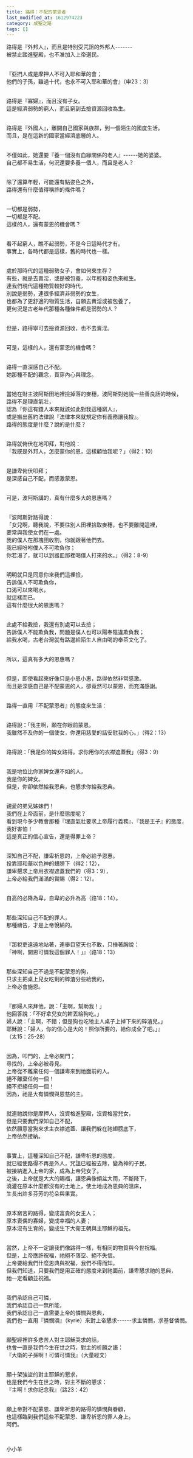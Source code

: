 ```yaml
---
title: 路得：不配的蒙恩者
last_modified_at: 1612974223
category: 成聖之路
tags: []
---
```


<p>路得是『外邦人』，而且是特別受咒詛的外邦人-------<br>
被禁止踏進聖殿，也不准加入上帝選民。</p>

<p><br>
『亞捫人或是摩押人不可入耶和華的會；<br>
他們的子孫，雖過十代，也永不可入耶和華的會』（申23：3）</p>

<p><br>
路得是『寡婦』，而且沒有子女。<br>
這是經濟弱勢的窮人，而且窮到去撿資源回收為生。</p>

<p><br>
路得是『外國人』，離開自己國家與族群，到一個陌生的國度生活。<br>
而且，是在這新的國家當經濟底層的人。</p>

<p><br>
不僅如此，她還要『養一個沒有血緣關係的老人』------她的婆婆。<br>
自己都不易生活，何況還要多養一個人，而且是老人？</p>

<p><br>
除了還算年輕，可能還有點姿色之外，<br>
路得還有什麼值得稱許的條件嗎？</p>

<p><br>
一切都是弱勢，<br>
一切都是不配。<br>
這樣的人，還有蒙恩的機會嗎？</p>

<p><br>
看不起窮人，瞧不起弱勢，不是今日這時代才有。<br>
事實上，各時代都是這樣，舊約時代也一樣。</p>

<p><br>
處於那時代的這種弱勢女子，會如何來生存？<br>
有些，就是去賣淫，或是被包養，以年輕和姿色來維生。<br>
連我們現代這種物質較好的時代，<br>
別說是弱勢，連很多經濟非弱勢的女生，<br>
也都為了更舒適的物質生活，自願去賣淫或被包養了，<br>
更何況是古老年代那種各種條件都是弱勢的人？</p>

<p><br>
但是，路得寧可去撿資源回收，也不去賣淫。</p>

<p><br>
可是，這樣的人，還有蒙恩的機會嗎？</p>

<p><br>
路得一直深感自己不配。<br>
她那種不配的觀念，貫穿內心與理念。</p>

<p><br>
當她在財主波阿斯田地裡撿掉落的麥穗，波阿斯對她說一些善良話的時候，<br>
路得不是理直氣壯，<br>
認為『你這有錢人本來就該如此對我這種窮人』，<br>
或是搬出舊約法律說『法律本來就規定你有義務讓我撿』。<br>
路得的態度是什麼？說的是什麼？</p>

<p><br>
路得就俯伏在地叩拜，對他說：<br>
「我既是外邦人，怎麼蒙你的恩，這樣顧恤我呢？」（得2：10）</p>

<p><br>
是謙卑俯伏叩拜；<br>
是深感自己不配，而感激蒙恩。</p>

<p><br>
可是，波阿斯講的，真有什麼多大的恩惠嗎？</p>

<p><br>
『波阿斯對路得說：<br>
「女兒啊，聽我說，不要往別人田裡拾取麥穗，也不要離開這裡，<br>
要常與我使女們在一處。<br>
我的僕人在那塊田收割，你就跟著他們去。<br>
我已經吩咐僕人不可欺負你；<br>
你若渴了，就可以到器皿那裡喝僕人打來的水。」（得2：8-9）</p>

<p><br>
明明就只是同意你來我們這裡撿，<br>
告訴僕人不可欺負你，<br>
口渴可以來喝水，<br>
就這樣而已。<br>
這有什麼很大的恩惠嗎？</p>

<p><br>
此處不給我撿，我還有別處可以去撿；<br>
告訴僕人不能欺負我，問題是僕人也可以陽奉陰違欺負我；<br>
給我水喝，古老台灣就有路邊給陌生人自由喝的奉茶文化了。</p>

<p><br>
所以，這真有多大的恩惠嗎？</p>

<p><br>
但是，即使看起來好像只是小恩小惠，路得依然非常感激。<br>
而且是深感自己是不配蒙恩的人，卻竟然可以蒙恩，而充滿感謝。</p>

<p><br>
路得一直用『不配蒙恩者』的態度來生活：</p>

<p><br>
路得說：「我主啊，願在你眼前蒙恩。<br>
我雖然不及你的一個使女，你還用慈愛的話安慰我的心。」（得2：13）</p>

<p><br>
路得說：「我是你的婢女路得。求你用你的衣襟遮蓋我」（得3：9）</p>

<p><br>
我是地位比你家婢女還不如的人，<br>
我是你的婢女。<br>
但是，你卻依然給我恩典，也懇求你給我恩典。</p>

<p><br>
親愛的弟兄姊妹們！<br>
我們在上帝面前，是什麼態度呢？<br>
看到現今多少教會那種『理直氣壯要求上帝履行義務』、『我是王子』的態度，<br>
我好害怕！<br>
這是真正的信心宣告，還是得罪上帝？</p>

<p><br>
深知自己不配，謙卑祈恩的，上帝必給予恩惠。<br>
投靠耶和華以色神的翅膀下（得2：12），<br>
謙卑懇求上帝用衣襟遮蓋我們的（得3：9），<br>
上帝必給我們滿滿的賞賜（得2：12）。</p>

<p><br>
自高的必降為卑，自卑的必升為高（路18：14）。</p>

<p><br>
那些深知自己不配的罪人，<br>
那種禱告，才是上帝悅納的。</p>

<p><br>
『那稅吏遠遠地站著，連舉目望天也不敢，只捶著胸說：<br>
「神啊，開恩可憐我這個罪人！」』（路18：13）</p>

<p><br>
那些深知自己不過是不配蒙恩的狗，<br>
只求主把桌上兒女吃剩的碎渣分些給我的，<br>
上帝必會施恩。</p>

<p><br>
『那婦人來拜他，說：「主啊，幫助我！」<br>
他回答說：「不好拿兒女的餅丟給狗吃。」<br>
婦人說：「主啊，不錯；但是狗也吃牠主人桌子上掉下來的碎渣兒。」<br>
耶穌說：「婦人，你的信心是大的！照你所要的，給你成全了吧。」』<br>
（太15：25-28）</p>

<p><br>
因為，叩門的，上帝必開門；<br>
尋找的，上帝必被尋見。<br>
上帝從不離棄任何一個謙卑來到祂面前的人。<br>
絕不離棄任何一個！<br>
絕不拒絕任何一個！<br>
因為，祂是大有憐憫與恩慈的主。</p>

<p><br>
就連祂說你是摩押人，沒資格進聖殿，沒資格當兒女，<br>
但是只要我們深知自己不配，<br>
依然願意當狗來求主衣襟遮蓋、讓我們躲在祂翅膀底下，<br>
上帝依然接納。</p>

<p><br>
事實上，這種深知自己不配，謙卑祈恩的態度，<br>
就已經使路得不再是外人，咒詛已經被去除，變為神的子民，<br>
被接納進入上帝的家，成為上帝兒女了。<br>
之後，上帝就是大大的賜福，讓恩典像傾盆大雨，不斷降下，<br>
澆灌在原本什麼都沒有的土地上，使土地成為恩典的溫床，<br>
生長出許多芬芳的花朵與果實。</p>

<p><br>
原本窮苦的路得，變成富貴的女主人；<br>
原本喪偶的寡婦，變成幸福的人妻；<br>
原本沒有生育的，變成生下大衛王朝與主耶穌的祖先。</p>

<p><br>
當然，上帝不一定讓我們像路得一樣，有相同的物質與今世祝福。<br>
但是，上帝應許祝福，祂絕不落空、絕不失信。<br>
上帝要給我們什麼恩典與祝福，我們不得而知。<br>
但我們知道，只要我們是用正確的態度來到祂面前，謙卑懇求祂的恩典，<br>
祂一定看顧並祝福。</p>

<p><br>
我們承認自己可憐，<br>
我們承認自己一無所能，<br>
我們承認自己一直需要上帝的憐憫與恩典，<br>
我們也一直用『憐憫頌』（kyrie）來對上帝懇求------求主憐憫，求基督憐憫。</p>

<p><br>
願聖經裡許多悲苦人對主耶穌哭求的話，<br>
也會一直是我們今生在世之時，對主的祈願之語：<br>
『大衛的子孫啊！可憐可憐我』（大量經文）</p>

<p><br>
願十架強盜的對主耶穌的懇求，<br>
也是我們今生在世之時，對主不斷的懇求：<br>
『主啊！求你記念我』（路23：42）</p>

<p><br>
願上帝對不配蒙恩、謙卑祈恩的路得的憐憫與眷顧，<br>
也這樣臨到我們這些不配蒙恩、謙卑祈恩的罪人身上。<br>
阿們。</p>

<p>&nbsp;</p>

<p>小小羊</p>


